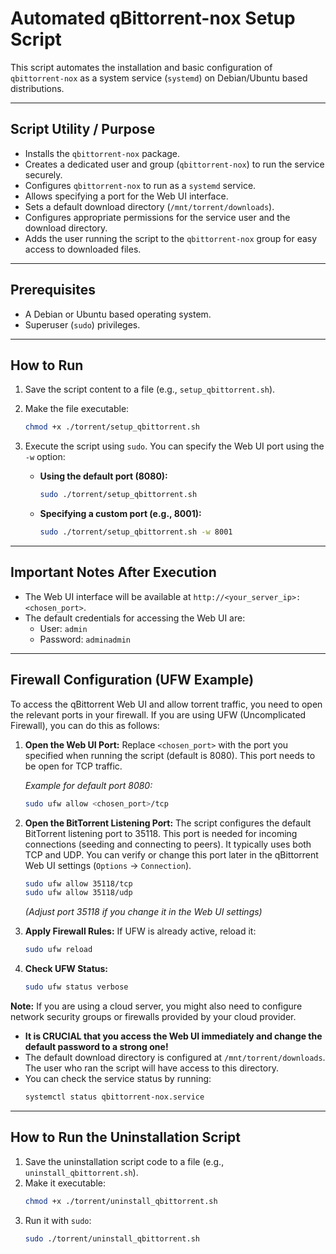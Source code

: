 # Automated qBittorrent-nox Setup Script

This script automates the installation and basic configuration of `qbittorrent-nox` as a system service (`systemd`) on Debian/Ubuntu based distributions.

---
## Script Utility / Purpose

* Installs the `qbittorrent-nox` package.
* Creates a dedicated user and group (`qbittorrent-nox`) to run the service securely.
* Configures `qbittorrent-nox` to run as a `systemd` service.
* Allows specifying a port for the Web UI interface.
* Sets a default download directory (`/mnt/torrent/downloads`).
* Configures appropriate permissions for the service user and the download directory.
* Adds the user running the script to the `qbittorrent-nox` group for easy access to downloaded files.

---
## Prerequisites

* A Debian or Ubuntu based operating system.
* Superuser (`sudo`) privileges.

---
## How to Run

1.  Save the script content to a file (e.g., `setup_qbittorrent.sh`).
2.  Make the file executable:
    ```bash
    chmod +x ./torrent/setup_qbittorrent.sh
    ```
3.  Execute the script using `sudo`. You can specify the Web UI port using the `-w` option:

    * **Using the default port (8080):**
        ```bash
        sudo ./torrent/setup_qbittorrent.sh
        ```
    * **Specifying a custom port (e.g., 8001):**
        ```bash
        sudo ./torrent/setup_qbittorrent.sh -w 8001
        ```

---
## Important Notes After Execution

* The Web UI interface will be available at `http://<your_server_ip>:<chosen_port>`.
* The default credentials for accessing the Web UI are:
    * User: `admin`
    * Password: `adminadmin`

---
## Firewall Configuration (UFW Example)

To access the qBittorrent Web UI and allow torrent traffic, you need to open the relevant ports in your firewall. If you are using UFW (Uncomplicated Firewall), you can do this as follows:

1.  **Open the Web UI Port:**
    Replace `<chosen_port>` with the port you specified when running the script (default is 8080). This port needs to be open for TCP traffic.

    *Example for default port 8080:*
    ```bash
    sudo ufw allow <chosen_port>/tcp
    ```

2.  **Open the BitTorrent Listening Port:**
    The script configures the default BitTorrent listening port to 35118. This port is needed for incoming connections (seeding and connecting to peers). It typically uses both TCP and UDP. You can verify or change this port later in the qBittorrent Web UI settings (`Options` -> `Connection`).

    ```bash
    sudo ufw allow 35118/tcp
    sudo ufw allow 35118/udp
    ```
    *(Adjust port 35118 if you change it in the Web UI settings)*

3.  **Apply Firewall Rules:**
    If UFW is already active, reload it:

    ```bash
    sudo ufw reload
    ```

4.  **Check UFW Status:**
    ```bash
    sudo ufw status verbose
    ```

**Note:** If you are using a cloud server, you might also need to configure network security groups or firewalls provided by your cloud provider.

* **It is CRUCIAL that you access the Web UI immediately and change the default password to a strong one!**
* The default download directory is configured at `/mnt/torrent/downloads`. The user who ran the script will have access to this directory.
* You can check the service status by running:
    ```bash
    systemctl status qbittorrent-nox.service
    ```

---
## How to Run the Uninstallation Script

1.  Save the uninstallation script code to a file (e.g., `uninstall_qbittorrent.sh`).
2.  Make it executable:
    ```bash
    chmod +x ./torrent/uninstall_qbittorrent.sh
    ```
3.  Run it with `sudo`:
    ```bash
    sudo ./torrent/uninstall_qbittorrent.sh
    ```